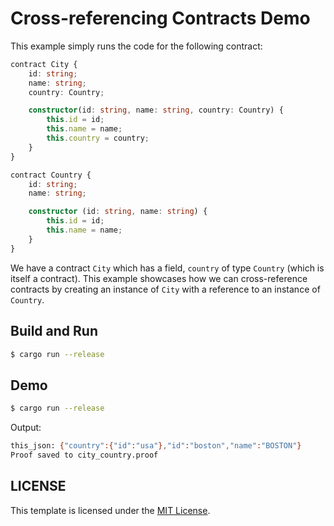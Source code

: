 # Cross-referencing Contracts Demo

This example simply runs the code for the following contract:

```typescript
contract City {
    id: string;
    name: string;
    country: Country;

    constructor(id: string, name: string, country: Country) {
        this.id = id;
        this.name = name;
        this.country = country;
    }
}

contract Country {
    id: string;
    name: string;

    constructor (id: string, name: string) {
        this.id = id;
        this.name = name;
    }
}

```
We have a contract `City` which has a field, `country` of type `Country` (which is itself a contract). This example showcases how we can cross-reference contracts by creating an instance of
`City` with a reference to an instance of `Country`.


## Build and Run

```bash
$ cargo run --release
```

## Demo

```bash
$ cargo run --release
```

Output:

```bash
this_json: {"country":{"id":"usa"},"id":"boston","name":"BOSTON"}
Proof saved to city_country.proof
```

## LICENSE

This template is licensed under the [MIT License](../LICENSE.md).
